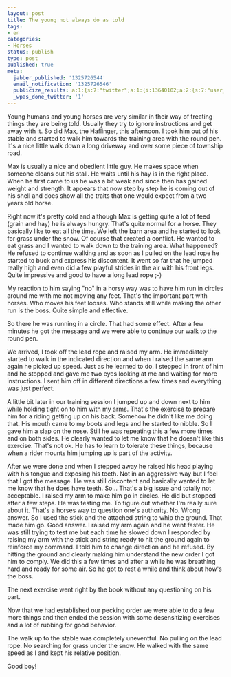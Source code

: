 ```yaml
---
layout: post
title: The young not always do as told
tags:
- en
categories:
- Horses
status: publish
type: post
published: true
meta:
  jabber_published: '1325726544'
  email_notification: '1325726546'
  publicize_results: a:1:{s:7:"twitter";a:1:{i:13640102;a:2:{s:7:"user_id";s:10:"snscaimito";s:7:"post_id";s:18:"154734469591482368";}}}
  _wpas_done_twitter: '1'
---
```

<p>Young humans and young horses are very similar in their way of treating things they are being told. Usually they try to ignore instructions and get away with it. So did <a href="http://blog.stephan-schwab.com/2011/12/06/max-the-haflinger/">Max</a>, the Haflinger, this afternoon. I took him out of his stable and started to walk him towards the training area with the round pen. It's a nice little walk down a long driveway and over some piece of township road.</p>
<p>Max is usually a nice and obedient little guy. He makes space when someone cleans out his stall. He waits until his hay is in the right place. When he first came to us he was a bit weak and since then has gained weight and strength. It appears that now step by step he is coming out of his shell and does show all the traits that one would expect from a two years old horse.</p>
<p>Right now it's pretty cold and although Max is getting quite a lot of feed (grain and hay) he is always hungry. That's quite normal for a horse. They basically like to eat all the time. We left the barn area and he started to look for grass under the snow. Of course that created a conflict. He wanted to eat grass and I wanted to walk down to the training area. What happened? He refused to continue walking and as soon as I pulled on the lead rope he started to buck and express his discontent. It went so far that he jumped really high and even did a few playful strides in the air with his front legs. Quite impressive and good to have a long lead rope ;-)</p>
<p>My reaction to him saying "no" in a horsy way was to have him run in circles around me with me not moving any feet. That's the important part with horses. Who moves his feet looses. Who stands still while making the other run is the boss. Quite simple and effective.</p>
<p>So there he was running in a circle. That had some effect. After a few minutes he got the message and we were able to continue our walk to the round pen.</p>
<p>We arrived, I took off the lead rope and raised my arm. He immediately started to walk in the indicated direction and when I raised the same arm again he picked up speed. Just as he learned to do. I stepped in front of him and he stopped and gave me two eyes looking at me and waiting for more instructions. I sent him off in different directions a few times and everything was just perfect.</p>
<p>A little bit later in our training session I jumped up and down next to him while holding tight on to him with my arms. That's the exercise to prepare him for a riding getting up on his back. Somehow he didn't like me doing that. His mouth came to my boots and legs and he started to nibble. So I gave him a slap on the nose. Still he was repeating this a few more times and on both sides. He clearly wanted to let me know that he doesn't like this exercise. That's not ok. He has to learn to tolerate these things, because when a rider mounts him jumping up is part of the activity.</p>
<p>After we were done and when I stepped away he raised his head playing with his tongue and exposing his teeth. Not in an aggressive way but I feel that I got the message. He was still discontent and basically wanted to let me know that he does have teeth. So… That's a big issue and totally not acceptable. I raised my arm to make him go in circles. He did but stopped after a few steps. He was testing me. To figure out whether I'm really sure about it. That's a horses way to question one's authority. No. Wrong answer. So I used the stick and the attached string to whip the ground. That made him go. Good answer. I raised my arm again and he went faster. He was still trying to test me but each time he slowed down I responded by raising my arm with the stick and string ready to hit the ground again to reinforce my command. I told him to change direction and he refused. By hitting the ground and clearly making him understand the new order I got him to comply. We did this a few times and after a while he was breathing hard and ready for some air. So he got to rest a while and think about how's the boss.</p>
<p>The next exercise went right by the book without any questioning on his part.</p>
<p>Now that we had established our pecking order we were able to do a few more things and then ended the session with some desensitizing exercises and a lot of rubbing for good behavior.</p>
<p>The walk up to the stable was completely uneventful. No pulling on the lead rope. No searching for grass under the snow. He walked with the same speed as I and kept his relative position.</p>
<p>Good boy!</p>
<p> </p>
